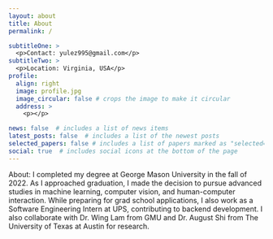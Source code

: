 ```yaml
---
layout: about
title: About
permalink: /

subtitleOne: > 
  <p>Contact: yulez995@gmail.com</p>
subtitleTwo: >
  <p>Location: Virginia, USA</p>
profile:
  align: right
  image: profile.jpg
  image_circular: false # crops the image to make it circular
  address: >
    <p></p>

news: false  # includes a list of news items
latest_posts: false  # includes a list of the newest posts
selected_papers: false # includes a list of papers marked as "selected={true}"
social: true  # includes social icons at the bottom of the page
---
```


About: I completed my degree at George Mason University in the fall of 2022. As I approached graduation, I made the decision to pursue advanced studies in machine learning, computer vision, and human-computer interaction. While preparing for grad school applications, I also work as a Software Engineering Intern at UPS, contributing to backend development. I also collaborate with Dr. Wing Lam from GMU and Dr. August Shi from The University of Texas at Austin for research.


<!-- Testingggg Tell the world about yourself. Link to your favorite [subreddit](http://reddit.com). You can put a picture in, too. The code is already in, just name your picture `profile.jpg` and put it in the `img/` folder.

Put your address / P.O. box / other info right below your picture. You can also disable any of these elements by editing `profile` property of the YAML header of your `_pages/about.md`. Edit `_bibliography/papers.bib` and Jekyll will render your [publications page](/al-folio/publications/) automatically.

Link to your social media connections, too. This theme is set up to use [Font Awesome icons](http://fortawesome.github.io/Font-Awesome/) and [Academicons](https://jpswalsh.github.io/academicons/), like the ones below. Add your Facebook, Twitter, LinkedIn, Google Scholar, or just disable all of them. -->
